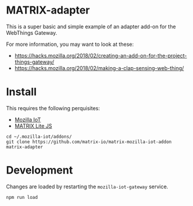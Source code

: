 # MATRIX-adapter

This is a super basic and simple example of an adapter add-on for the WebThings
Gateway.

For more information, you may want to look at these:

- https://hacks.mozilla.org/2018/02/creating-an-add-on-for-the-project-things-gateway/
- https://hacks.mozilla.org/2018/02/making-a-clap-sensing-web-thing/

# Install

This requires the following perquisites:

- [Mozilla IoT](https://iot.mozilla.org/docs/gateway-getting-started-guide.html)
- [MATRIX Lite JS](https://matrix-io.github.io/matrix-documentation/matrix-lite/getting-started/javascript/)

```
cd ~/.mozilla-iot/addons/
git clone https://github.com/matrix-io/matrix-mozilla-iot-addon matrix-adapter
```

# Development

Changes are loaded by restarting the `mozilla-iot-gateway` service.

```
npm run load
```
